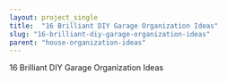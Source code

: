```yaml
---
layout: project_single
title:  "16 Brilliant DIY Garage Organization Ideas"
slug: "16-brilliant-diy-garage-organization-ideas"
parent: "house-organization-ideas"
---
```

16 Brilliant DIY Garage Organization Ideas